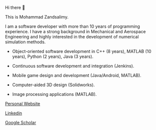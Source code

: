 Hi there 👋

This is Mohammad Zandsalimy.

I am a software developer with more than 10 years of programming experience. I have a strong background in Mechanical and Aerospace Engineering and highly interested in the development of numerical simulation methods.

- Object-oriented software development in C++ (8 years), MATLAB (10 years), Python (2 years), Java (3 years).

- Continuous software development and integration (Jenkins).

- Mobile game design and development (Java/Android, MATLAB).

- Computer-aided 3D design (Solidworks).

- Image processing applications (MATLAB). 

[Personal Website](https://ahama92.github.io/)

[Linkedin](https://www.linkedin.com/in/ahama/)

[Google Scholar](https://scholar.google.com/citations?hl=en&user=JEblFyIAAAAJ)
